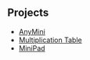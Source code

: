 ## Projects

- [AnyMini](https://phe0nix.github.io/anymini/)
- [Multiplication Table](https://phe0nix.github.io/multiplication-table/)
- [MiniPad](https://phe0nix.github.io/minipad)
